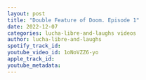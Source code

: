 ```yaml
---
layout: post
title: "Double Feature of Doom. Episode 1"
date: 2022-12-07
categories: lucha-libre-and-laughs videos
author: lucha-libre-and-laughs
spotify_track_id: 
youtube_video_id: 1oNoVZZ6-yo
apple_track_id: 
youtube_metadata: 
---
```


